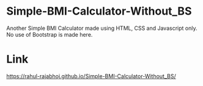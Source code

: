 # Simple-BMI-Calculator-Without_BS
Another Simple BMI Calculator made using HTML, CSS and Javascript only. No use of Bootstrap is made here. 

# Link
https://rahul-rajabhoj.github.io/Simple-BMI-Calculator-Without_BS/
